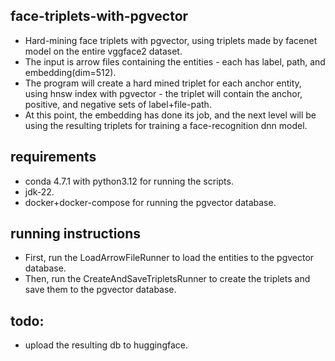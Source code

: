 ## face-triplets-with-pgvector
- Hard-mining face triplets with pgvector, using triplets made by facenet model on the entire vggface2 dataset.
- The input is arrow files containing the entities - each has label, path, and embedding(dim=512).
- The program will create a hard mined triplet for each anchor entity, using hnsw index with pgvector - the triplet will contain the anchor, positive, and negative sets of label+file-path.
- At this point, the embedding has done its job, and the next level will be using the resulting triplets for training a face-recognition dnn model.

## requirements
- conda 4.7.1 with python3.12 for running the scripts.
- jdk-22.
- docker+docker-compose for running the pgvector database.

## running instructions 
- First, run the LoadArrowFileRunner to load the entities to the pgvector database. 
- Then, run the CreateAndSaveTripletsRunner to create the triplets and save them to the pgvector database.

## todo:
- upload the resulting db to huggingface.
